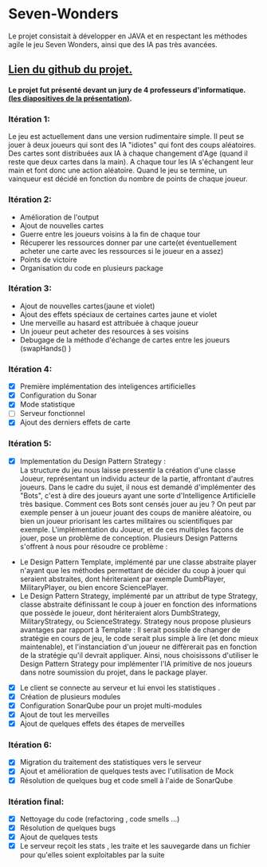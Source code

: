 # Seven-Wonders
Le projet consistait à développer en JAVA et en respectant les méthodes agile le jeu Seven Wonders, ainsi que des IA pas très avancées.

 ## **[Lien du github du projet.](https://github.com/uca-m1informatique-softeng/M1-S1-7W-vamos)**
 
 #### Le projet fut présenté devant un jury de 4 professeurs d'informatique. [(les diapositives de la présentation)](https://github.com/Ossama98/Seven-Wonders/blob/main/presentation.pdf).  

 
### Itération 1:
Le jeu est actuellement dans une version rudimentaire simple.
Il peut se jouer à deux joueurs qui sont des IA "idiotes" qui font des coups aléatoires.
Des cartes sont distribuées aux IA à chaque changement d'Age (quand il reste que deux cartes dans la main). 
A chaque tour les IA s'échangent leur main et font donc une action aléatoire.
Quand le jeu se termine, un vainqueur est décidé en fonction du nombre de points de chaque joueur.

### Itération 2:
- Amélioration de l'output
- Ajout de nouvelles cartes
- Guerre entre les joueurs voisins à la fin de chaque tour
- Récuperer les ressources donner par une carte(et éventuellement acheter une carte avec les ressources si le joueur en a assez)
- Points de victoire
- Organisation du code en plusieurs package

### Itération 3:
- Ajout de nouvelles cartes(jaune et violet)
- Ajout des effets spéciaux de certaines cartes jaune et violet
- Une merveille au hasard est attribuée à chaque joueur 
- Un joueur peut acheter des resources à ses voisins
- Debugage de la méthode d'échange de cartes entre les joueurs (swapHands() )

### Itération 4:
- [X] Première implémentation des inteligences artificielles
- [X] Configuration du Sonar
- [X]  Mode statistique
- [ ]  Serveur fonctionnel
- [X] Ajout des derniers effets de carte

### Itération 5:
- [X] Implementation du Design Pattern Strategy :   
La structure du jeu nous laisse pressentir la création d'une classe Joueur, représentant un individu acteur de la partie, affrontant d'autres joueurs.
Dans le cadre du sujet, il nous est demandé d'implémenter des "Bots", c'est à dire des joueurs ayant une sorte d'Intelligence Artificielle très basique.
Comment ces Bots sont censés jouer au jeu ? On peut par exemple penser à un joueur jouant des coups de manière aléatoire, ou bien un joueur priorisant les cartes militaires ou scientifiques par exemple.
L'implémentation du Joueur, et de ces multiples façons de jouer, pose un problème de conception. Plusieurs Design Patterns s'offrent à nous pour résoudre ce problème :
- Le Design Pattern Template, implémenté par une classe abstraite player n'ayant que les méthodes permettant de décider du coup à jouer qui seraient abstraites, dont hériteraient par exemple DumbPlayer, MilitaryPlayer, ou bien encore SciencePlayer.
- Le Design Pattern Strategy, implémenté par un attribut de type Strategy, classe abstraite définissant le coup à jouer en fonction des informations que possède le joueur, dont hériteraient alors DumbStrategy, MilitaryStrategy, ou ScienceStrategy.
Strategy nous propose plusieurs avantages par rapport à Template : Il serait possible de changer de stratégie en cours de jeu, le code serait plus simple à lire (et donc mieux maintenable), et l'instanciation d'un joueur ne diffèrerait pas en fonction de la stratégie qu'il devrait appliquer.
Ainsi, nous choisissons d'utiliser le Design Pattern Strategy pour implémenter l'IA primitive de nos joueurs dans notre soumission du projet, dans le package player.
- [X] Le client se connecte au serveur et lui envoi les statistiques .
- [X] Création de plusieurs modules
- [X] Configuration SonarQube pour un projet multi-modules 
- [X] Ajout de tout les merveilles
- [X] Ajout de quelques effets des étapes de merveilles

### Itération 6:
- [X] Migration du traitement des statistiques vers le serveur
- [X] Ajout et amélioration de quelques tests avec l'utilisation de Mock
- [X] Résolution de quelques bug et code smell à l'aide de SonarQube

### Itération final:
- [X] Nettoyage du code (refactoring , code smells ...)
- [X] Résolution de quelques bugs
- [X] Ajout de quelques tests
- [X] Le serveur reçoit les stats , les traite et les sauvegarde dans un fichier 
pour qu'elles soient exploitables par la suite
